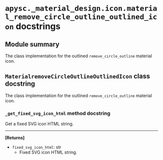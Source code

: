 # `apysc._material_design.icon.material_remove_circle_outline_outlined_icon` docstrings

## Module summary

The class implementation for the outlined `remove_circle_outline` material icon.

## `MaterialremoveCircleOutlineOutlinedIcon` class docstring

The class implementation for the outlined `remove_circle_outline` material icon.

### `_get_fixed_svg_icon_html` method docstring

Get a fixed SVG icon HTML string.<hr>

**[Returns]**

- `fixed_svg_icon_html`: str
  - Fixed SVG icon HTML string.